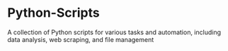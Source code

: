 # Python-Scripts
A collection of Python scripts for various tasks and automation, including data analysis, web scraping, and file management
